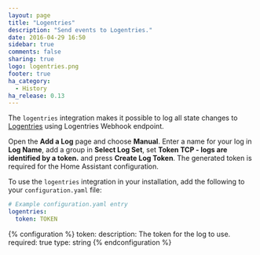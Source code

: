 ```yaml
---
layout: page
title: "Logentries"
description: "Send events to Logentries."
date: 2016-04-29 16:50
sidebar: true
comments: false
sharing: true
logo: logentries.png
footer: true
ha_category:
  - History
ha_release: 0.13
---
```


The `logentries` integration makes it possible to log all state changes to [Logentries](http://logentries.com/) using Logentries Webhook endpoint.

Open the **Add a Log** page and choose **Manual**. Enter a name for your log in **Log Name**, add a group in **Select Log Set**, set **Token TCP - logs are identified by a token.** and press **Create Log Token**. The generated token is required for the Home Assistant configuration.

To use the `logentries` integration in your installation, add the following to your `configuration.yaml` file:

```yaml
# Example configuration.yaml entry
logentries:
  token: TOKEN
```

{% configuration %}
token:
  description: The token for the log to use.
  required: true
  type: string
{% endconfiguration %}

